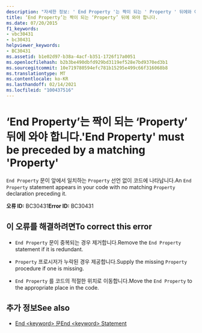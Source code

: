 ```yaml
---
description: "자세한 정보: ' End Property '는 짝이 되는 ' Property ' 뒤에와 야 합니다."
title: ‘End Property’는 짝이 되는 ‘Property’ 뒤에 와야 합니다.
ms.date: 07/20/2015
f1_keywords:
- vbc30431
- bc30431
helpviewer_keywords:
- BC30431
ms.assetid: b1e02d97-b38a-4acf-b351-1726f17a0051
ms.openlocfilehash: b2b3be490dbfd929bd3119ef528e7bd9370ed3b1
ms.sourcegitcommit: 10e719780594efc781b15295e499c66f316068b8
ms.translationtype: MT
ms.contentlocale: ko-KR
ms.lasthandoff: 02/14/2021
ms.locfileid: "100437516"
---
```

# <a name="end-property-must-be-preceded-by-a-matching-property"></a><span data-ttu-id="f442c-103">‘End Property’는 짝이 되는 ‘Property’ 뒤에 와야 합니다.</span><span class="sxs-lookup"><span data-stu-id="f442c-103">'End Property' must be preceded by a matching 'Property'</span></span>

<span data-ttu-id="f442c-104">`End Property` 문이 앞에서 일치하는 `Property` 선언 없이 코드에 나타납니다.</span><span class="sxs-lookup"><span data-stu-id="f442c-104">An `End Property` statement appears in your code with no matching `Property` declaration preceding it.</span></span>  
  
 <span data-ttu-id="f442c-105">**오류 ID:** BC30431</span><span class="sxs-lookup"><span data-stu-id="f442c-105">**Error ID:** BC30431</span></span>  
  
## <a name="to-correct-this-error"></a><span data-ttu-id="f442c-106">이 오류를 해결하려면</span><span class="sxs-lookup"><span data-stu-id="f442c-106">To correct this error</span></span>  
  
- <span data-ttu-id="f442c-107">`End Property` 문이 중복되는 경우 제거합니다.</span><span class="sxs-lookup"><span data-stu-id="f442c-107">Remove the `End Property` statement if it is redundant.</span></span>  
  
- <span data-ttu-id="f442c-108">`Property` 프로시저가 누락된 경우 제공합니다.</span><span class="sxs-lookup"><span data-stu-id="f442c-108">Supply the missing `Property` procedure if one is missing.</span></span>  
  
- <span data-ttu-id="f442c-109">`End Property` 를 코드의 적절한 위치로 이동합니다.</span><span class="sxs-lookup"><span data-stu-id="f442c-109">Move the `End Property` to the appropriate place in the code.</span></span>  
  
## <a name="see-also"></a><span data-ttu-id="f442c-110">추가 정보</span><span class="sxs-lookup"><span data-stu-id="f442c-110">See also</span></span>

- [<span data-ttu-id="f442c-111">End \<keyword> 문</span><span class="sxs-lookup"><span data-stu-id="f442c-111">End \<keyword> Statement</span></span>](../language-reference/statements/end-keyword-statement.md)
